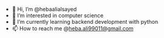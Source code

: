 - 👋 Hi, I’m @hebaalialsayed
- 👀 I’m interested in computer science
- 🌱 I’m currently learning backend development with python
- 📫 How to reach me @heba.ali99011@gmail.com

<!---
hebaalialsayed/hebaalialsayed is a ✨ special ✨ repository because its `README.md` (this file) appears on your GitHub profile.
You can click the Preview link to take a look at your changes.
--->
